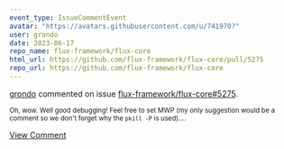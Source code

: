 ```yaml
---
event_type: IssueCommentEvent
avatar: "https://avatars.githubusercontent.com/u/741970?"
user: grondo
date: 2023-06-17
repo_name: flux-framework/flux-core
html_url: https://github.com/flux-framework/flux-core/pull/5275
repo_url: https://github.com/flux-framework/flux-core
---
```


<a href='https://github.com/grondo' target='_blank'>grondo</a> commented on issue <a href='https://github.com/flux-framework/flux-core/pull/5275' target='_blank'>flux-framework/flux-core#5275</a>.

<small>Oh, wow. Well good debugging! Feel free to set MWP (my only suggestion would be a comment so we don't forget why the `pkill -P` is used)....</small>

<a href='https://github.com/flux-framework/flux-core/pull/5275' target='_blank'>View Comment</a>